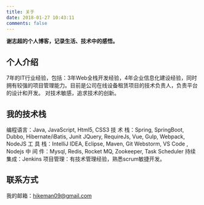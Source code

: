```yaml
---
title: 关于
date: 2018-01-27 10:43:11
comments: false
---
```

**谢志超的个人博客，记录生活、技术中的感悟。**

## 个人介绍
7年的IT行业经验，包括：3年Web全栈开发经验，4年企业信息化建设经验，同时拥有较强的项目管理能力。目前是公司在线设备租赁项目的技术负责人，负责平台的设计和开发。
对技术敏感，追求技术的创新。
 
## 我的技术栈
编程语言：Java, JavaScript, Html5, CSS3
技 术 栈：Spring, SpringBoot, Dubbo, Hibernate/iBatis, Junit 
        JQuery, RequireJs, Vue, Gulp, Webpack, NodeJS
工 具 栈：IntelliJ IDEA, Eclipse, Maven, Git
        Webstorm, VS Code , Nodejs
中 间 件：Mysql, Redis, Rocket MQ, Zookeeper, Task Scheduler
持续集成：Jenkins
项目管理：有技术管理经验，熟悉scrum敏捷开发。 

## 联系方式
我的邮箱：hikeman09@gmail.com

